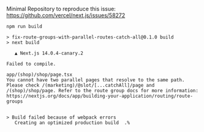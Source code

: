 Minimal Repository to reproduce this issue: <https://github.com/vercel/next.js/issues/58272>

```shell
npm run build

> fix-route-groups-with-parallel-routes-catch-all@0.1.0 build
> next build

   ▲ Next.js 14.0.4-canary.2

Failed to compile.

app/(shop)/shop/page.tsx
You cannot have two parallel pages that resolve to the same path. Please check /(marketing)/@slot/[...catchAll]/page and /(shop)/shop/page. Refer to the route group docs for more information: https://nextjs.org/docs/app/building-your-application/routing/route-groups


> Build failed because of webpack errors
   Creating an optimized production build  .%   
```

